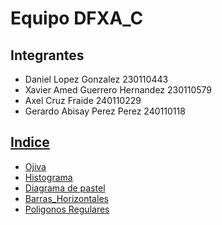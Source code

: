 # Equipo DFXA_C

## Integrantes
- Daniel Lopez Gonzalez 230110443
- Xavier Amed Guerrero Hernandez 230110579
- Axel Cruz Fraide 240110229
- Gerardo Abisay Perez Perez 240110118


## [Indice](./README.md)

- [Ojiva](./daniel-ojiva.ipynb)
- [Histograma](./xavier-histograma.ipynb)
- [Diagrama de pastel](./xavier-diagrama_de_pastel.ipynb)
- [Barras_Horizontales](./abi-barras_horizontales.ipynb)
- [Poligonos Regulares](axel-Poligonos%20Regulares.ipynb)